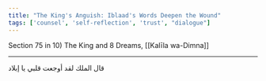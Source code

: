 ```yaml
---
title: "The King's Anguish: Iblaad's Words Deepen the Wound"
tags: ['counsel', 'self-reflection', 'trust', "dialogue"]
---
```


 Section 75 in 10) The King and 8 Dreams, [[Kalīla wa-Dimna]]

---
قال الملك لقد أوجعت قلبي يا إبلاد
